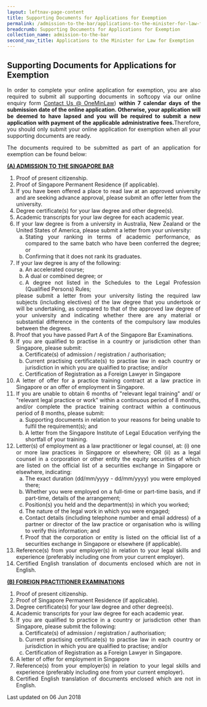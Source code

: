 ```yaml
---
layout: leftnav-page-content
title: Supporting Documents for Applications for Exemption
permalink: /admission-to-the-bar/applications-to-the-minister-for-law-for-exemption/supporting-documents/
breadcrumb: Supporting Documents for Applications for Exemption
collection_name: admission-to-the-bar
second_nav_title: Applications to the Minister for Law for Exemption
---
```


<style>
ol li .alpha li {list-style-type: lower-alpha;}
</style>

Supporting Documents for Applications for Exemption
---

<p style="text-align: justify">In order to complete your online application for exemption, you are also required to submit all supporting documents in softcopy via our online enquiry form <a href="https://www.mlaw.gov.sg/eservices/enquiry/" target="_blank">Contact Us @ OneMinLaw</a>) <b>within 7 calendar days of the submission date of the online application. Otherwise, your application will be deemed to have lapsed and you will be required to submit a new application with payment of the applicable administrative fees.</b>Therefore, you should only submit your online application for exemption when all your supporting documents are ready.</p>

<p style="text-align: justify">The documents required to be submitted as part of an application for exemption can be found below:</p>

<b><u>(A) ADMISSION TO THE SINGAPORE BAR</u></b>

<ol>
  <li style="text-align: justify">Proof of present citizenship.</li>
  <li style="text-align: justify">Proof of Singapore Permanent Residence (if applicable).</li>
  <li style="text-align: justify">If you have been offered a place to read law at an approved university and are seeking advance approval, please submit an offer letter from the university.</li>
  <li style="text-align: justify">Degree certificate(s) for your law degree and other degree(s).</li>
  <li style="text-align: justify">Academic transcripts for your law degree for each academic year.</li>
  <li style="text-align: justify">If your law degree is from a university in Australia, New Zealand or the United States of America, please submit a letter from your university: 
    <ol class="alpha">
      <li style="text-align: justify">Stating your ranking in terms of academic performance, as compared to the same batch who have been conferred the degree; or</li>
      <li style="text-align: justify">Confirming that it does not rank its graduates.</li>
    </ol>
  </li>
  <li style="text-align: justify">If your law degree is any of the following:
    <ol class="alpha">
      <li style="text-align: justify">An accelerated course;</li>
      <li style="text-align: justify">A dual or combined degree; or </li>
      <li style="text-align: justify">A degree not listed in the Schedules to the Legal Profession (Qualified Persons) Rules;</li>
    </ol>
    please submit a letter from your university listing the required law subjects (including electives) of the law degree that you undertook or will be undertaking, as compared to that of the approved law degree of your university and indicating whether there are any material or substantial difference in the contents of the compulsory law modules between the degrees.
  </li>
  <li style="text-align: justify">Proof that you have passed Part A of the Singapore Bar Examinations.</li>
  <li style="text-align: justify">If you are qualified to practise in a country or jurisdiction other than Singapore, please submit:
    <ol class="alpha">
      <li style="text-align: justify">Certificate(s) of admission / registration / authorisation; </li>
      <li style="text-align: justify">Current practising certificate(s) to practise law in each country or jurisdiction in which you are qualified to practise; and/or</li>
      <li style="text-align: justify">Certification of Registration as a Foreign Lawyer in Singapore</li>
    </ol>
  </li>
  <li style="text-align: justify">A letter of offer for a practice training contract at a law practice in Singapore or an offer of employment in Singapore.</li>
  <li style="text-align: justify">If you are unable to obtain 6 months of "relevant legal training" and/ or "relevant legal practice or work" within a continuous period of 8 months, and/or complete the practice training contract within a continuous period of 8 months, please submit:
    <ol class="alpha">
      <li style="text-align: justify">Supporting documents in relation to your reasons for being unable to fulfil the requirement(s); and</li>
      <li style="text-align: justify">A letter from the Singapore Institute of Legal Education verifying the shortfall of your training.</li>
    </ol>
  </li>
  <li style="text-align: justify">Letter(s) of employment as a law practitioner or legal counsel, at: (i) one or more law practices in Singapore or elsewhere; OR (ii) as a legal counsel in a corporation or other entity the equity securities of which are listed on the official list of a securities exchange in Singapore or elsewhere, indicating:
    <ol class="alpha">
      <li style="text-align: justify">The exact duration (dd/mm/yyyy - dd/mm/yyyy) you were employed there; </li>
      <li style="text-align: justify">Whether you were employed on a full-time or part-time basis, and if part-time, details of the arrangement;</li>
      <li style="text-align: justify">Position(s) you held and the department(s) in which you worked; </li>
      <li style="text-align: justify">The nature of the legal work in which you were engaged;</li>
      <li style="text-align: justify">Contact details (including telephone number and email address) of a partner or director of the law practice or organisation who is willing to verify this information; and</li>
      <li style="text-align: justify">Proof that the corporation or entity is listed on the official list of a securities exchange in Singapore or elsewhere (if applicable).</li>
    </ol>
  </li>
  <li style="text-align: justify">Reference(s) from your employer(s) in relation to your legal skills and experience (preferably including one from your current employer).</li>
  <li style="text-align: justify">Certified English translation of documents enclosed which are not in English.</li>
</ol>

<b><u>(B) FOREIGN PRACTITIONER EXAMINATIONS</u></b>

<ol>
  <li style="text-align: justify">Proof of present citizenship.</li>
  <li style="text-align: justify">Proof of Singapore Permanent Residence (if applicable).</li>
  <li style="text-align: justify">Degree certificate(s) for your law degree and other degree(s).</li>
  <li style="text-align: justify">Academic transcripts for your law degree for each academic year.</li>
  <li style="text-align: justify">If you are qualified to practice in a country or jurisdiction other than Singapore, please submit the following:
    <ol class="alpha">
      <li style="text-align: justify">Certificate(s) of admission / registration / authorisation; </li>
      <li style="text-align: justify">Current practising certificate(s) to practise law in each country or jurisdiction in which you are qualified to practise; and/or</li>
      <li style="text-align: justify">Certification of Registration as a Foreign Lawyer in Singapore.</li>
    </ol>
  </li>
  <li style="text-align: justify">A letter of offer for employment in Singapore</li>
  <li style="text-align: justify">Reference(s) from your employer(s) in relation to your legal skills and experience (preferably including one from your current employer).</li>
  <li style="text-align: justify">Certified English translation of documents enclosed which are not in English.</li>
</ol>

<p class="right-side-updated">Last updated on 06 Jun 2018</p> 
